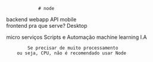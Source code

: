                 # node
backend                                         webapp
                                    API         mobile       
frontend         pra que serve?                 Desktop

micro serviços                      Scripts e Automação
                                    machine learning
                                    I.A


            Se precisar de muito processamento
        ou seja, CPU, não é recomendado usar Node